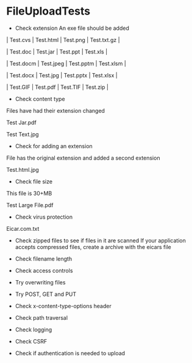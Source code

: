 # FileUploadTests

* Check extension
An exe file should be added

| Test.cvs | Test.html | Test.png | Test.txt.gz |

| Test.doc | Test.jar | Test.ppt | Test.xls |

| Test.docm | Test.jpeg | Test.pptm | Test.xlsm |

| Test.docx | Test.jpg | Test.pptx | Test.xlsx |

| Test.GIF | Test.pdf | Test.TIF | Test.zip |



* Check content type

Files have had their extension changed

Test Jar.pdf

Test Text.jpg



* Check for adding an extension

File has the original extension and added a second extension

Test.html.jpg



* Check file size

This file is 30+MB

Test Large File.pdf



* Check virus protection

Eicar.com.txt



* Check zipped files to see if files in it are scanned
If your application accepts compressed files, create a archive with the eicars file


* Check filename length



* Check access controls



* Try overwriting files



* Try POST, GET and PUT



* Check x-content-type-options header



* Check path traversal



* Check logging



* Check CSRF



* Check if authentication is needed to upload


